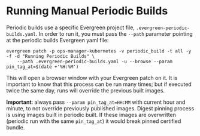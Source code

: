 # Running Manual Periodic Builds

Periodic builds use a specific Evergreen project file,
`.evergreen-periodic-builds.yaml`. In order to run it, you
must pass the `--path` parameter pointing at the periodic builds
Evergreen yaml file:

```
evergreen patch -p ops-manager-kubernetes -v periodic_build -t all -y -f -d "Running Periodic Builds" \
    --path .evergreen-periodic-builds.yaml -u --browse --param pin_tag_at=$(date +'%H:%M')
```

This will open a browser window with your Evergreen patch on it. It is important
to know that this process can be run many times; but if executed twice the same
day, runs will override the previous built images.

**Important**: always pass `--param pin_tag_at=HH:MM` with current hour and minute, to not override previously published images.
Digest pinning process is using images built in periodic built. If these images are overwritten (periodic run with the same `pin_tag_at`) it would break pinned certified bundle.  
